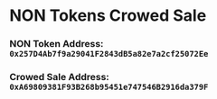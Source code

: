 # NON Tokens Crowed Sale

### NON Token Address: `0x257D4Ab7f9a29041F2843dB5a82e7a2cf25072Ee`
### Crowed Sale Address: `0xA69809381F93B268b95451e747546B2916da379F`